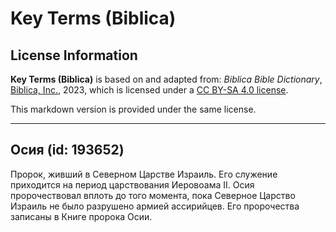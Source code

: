# Key Terms (Biblica)

## License Information

**Key Terms (Biblica)** is based on and adapted from: _Biblica Bible Dictionary_, [Biblica, Inc.](https://www.biblica.com/), 2023, which is licensed under a [CC BY-SA 4.0 license](https://creativecommons.org/licenses/by-sa/4.0/legalcode.en).

This markdown version is provided under the same license.



--------------------------------

## Осия (id: 193652)

Пророк, живший в Северном Царстве Израиль. Его служение приходится на период царствования Иеровоама II. Осия пророчествовал вплоть до того момента, пока Северное Царство Израиль не было разрушено армией ассирийцев. Его пророчества записаны в Книге пророка Осии.


